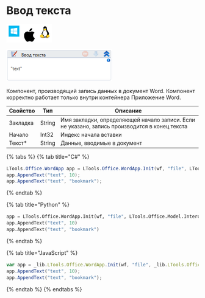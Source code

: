 # Ввод текста

![](<../../../.gitbook/assets/image (100) (1) (1).png>)

![](<../../../.gitbook/assets/image (171).png>)

Компонент, производящий запись данных в документ Word. Компонент корректно работает только внутри контейнера Приложение Word.

| Свойство | Тип    | Описание                                                                                      |
| -------- | ------ | --------------------------------------------------------------------------------------------- |
| Закладка | String | Имя закладки, определяющей начало записи. Если не указано, запись производится в конец текста |
| Начало   | Int32  | Индекс начала вставки                                                                         |
| Текст\*  | String | Данные, вводимые в документ                                                                   |

{% tabs %}
{% tab title="C#" %}
```csharp
LTools.Office.WordApp app = LTools.Office.WordApp.Init(wf, "file", LTools.Office.Model.InteropTypes.DX);
app.AppendText("text", 10);
app.AppendText("text", "bookmark");
```
{% endtab %}

{% tab title="Python" %}
```python
app = LTools.Office.WordApp.Init(wf, "file", LTools.Office.Model.InteropTypes.DX)
app.AppendText("text", 10)
app.AppendText("text", "bookmark")
```
{% endtab %}

{% tab title="JavaScript" %}
```javascript
var app = _lib.LTools.Office.WordApp.Init(wf, "file", _lib.LTools.Office.Model.InteropTypes.DX);
app.AppendText("text", 10);
app.AppendText("text", "bookmark");
```
{% endtab %}
{% endtabs %}
